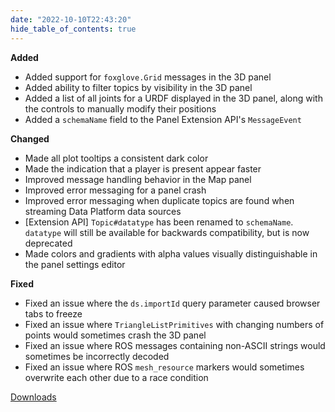 ```yaml
---
date: "2022-10-10T22:43:20"
hide_table_of_contents: true
---
```


**Added**

- Added support for `foxglove.Grid` messages in the 3D panel
- Added ability to filter topics by visibility in the 3D panel
- Added a list of all joints for a URDF displayed in the 3D panel, along with the controls to manually modify their positions
- Added a `schemaName` field to the Panel Extension API's `MessageEvent`

**Changed**

- Made all plot tooltips a consistent dark color
- Made the indication that a player is present appear faster
- Improved message handling behavior in the Map panel
- Improved error messaging for a panel crash
- Improved error messaging when duplicate topics are found when streaming Data Platform data sources
- [Extension API] `Topic#datatype` has been renamed to `schemaName`.
  `datatype` will still be available for backwards compatibility, but is
  now deprecated
- Made colors and gradients with alpha values visually distinguishable in the panel settings editor

**Fixed**

- Fixed an issue where the `ds.importId` query parameter caused browser tabs to freeze
- Fixed an issue where `TriangleListPrimitives` with changing numbers
  of points would sometimes crash the 3D panel
- Fixed an issue where ROS messages containing non-ASCII strings would sometimes be incorrectly decoded
- Fixed an issue where ROS `mesh_resource` markers would sometimes overwrite each other due to a race condition

[Downloads](https://github.com/foxglove/studio/releases/tag/v1.28.0)
